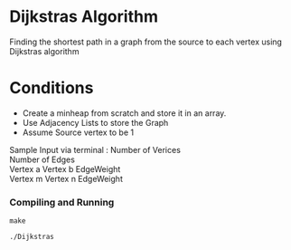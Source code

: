 # Dijkstras Algorithm

Finding the shortest path in a graph from the source to each vertex using Dijkstras algorithm


# Conditions
  - Create a minheap from scratch and store it in an array.
  - Use Adjacency Lists to store the Graph
  - Assume Source vertex to be 1

Sample Input via terminal : 
  Number of Verices\
  Number of Edges\
  Vertex a Vertex b  EdgeWeight\
  Vertex m Vertex n  EdgeWeight
  


### Compiling and Running

```
make
```

```
./Dijkstras
```
